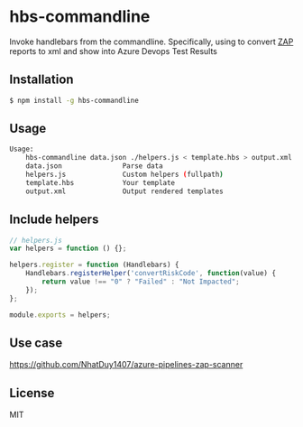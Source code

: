 # hbs-commandline

Invoke handlebars from the commandline.
Specifically, using to convert [ZAP](https://www.zaproxy.org/) reports to xml and show into Azure Devops Test Results

## Installation
    
```sh
$ npm install -g hbs-commandline
```

## Usage
```sh
Usage:
    hbs-commandline data.json ./helpers.js < template.hbs > output.xml
    data.json               Parse data
    helpers.js              Custom helpers (fullpath)
    template.hbs            Your template
    output.xml              Output rendered templates
```

## Include helpers

```js
// helpers.js
var helpers = function () {};

helpers.register = function (Handlebars) {
    Handlebars.registerHelper('convertRiskCode', function(value) {
        return value !== "0" ? "Failed" : "Not Impacted";
    });
};

module.exports = helpers;
```

## Use case
https://github.com/NhatDuy1407/azure-pipelines-zap-scanner

## License

MIT
